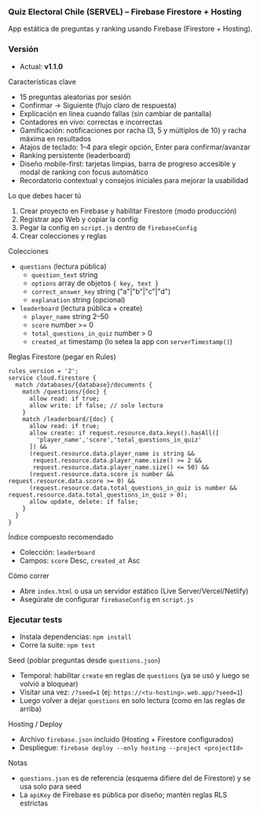 ### Quiz Electoral Chile (SERVEL) – Firebase Firestore + Hosting

App estática de preguntas y ranking usando Firebase (Firestore + Hosting).

### Versión
- Actual: **v1.1.0**

Características clave
- 15 preguntas aleatorias por sesión
- Confirmar → Siguiente (flujo claro de respuesta)
- Explicación en línea cuando fallas (sin cambiar de pantalla)
- Contadores en vivo: correctas e incorrectas
- Gamificación: notificaciones por racha (3, 5 y múltiplos de 10) y racha máxima en resultados
- Atajos de teclado: 1–4 para elegir opción, Enter para confirmar/avanzar
- Ranking persistente (leaderboard)
- Diseño mobile-first: tarjetas limpias, barra de progreso accesible y modal de ranking con focus automático
- Recordatorio contextual y consejos iniciales para mejorar la usabilidad

Lo que debes hacer tú
1) Crear proyecto en Firebase y habilitar Firestore (modo producción)
2) Registrar app Web y copiar la config
3) Pegar la config en `script.js` dentro de `firebaseConfig`
4) Crear colecciones y reglas

Colecciones
- `questions` (lectura pública)
  - `question_text` string
  - `options` array de objetos `{ key, text }`
  - `correct_answer_key` string ("a"|"b"|"c"|"d")
  - `explanation` string (opcional)
- `leaderboard` (lectura pública + create)
  - `player_name` string 2–50
  - `score` number >= 0
  - `total_questions_in_quiz` number > 0
  - `created_at` timestamp (lo setea la app con `serverTimestamp()`)

Reglas Firestore (pegar en Rules)
```
rules_version = '2';
service cloud.firestore {
  match /databases/{database}/documents {
    match /questions/{doc} {
      allow read: if true;
      allow write: if false; // solo lectura
    }
    match /leaderboard/{doc} {
      allow read: if true;
      allow create: if request.resource.data.keys().hasAll([
        'player_name','score','total_questions_in_quiz'
      ]) &&
      (request.resource.data.player_name is string &&
       request.resource.data.player_name.size() >= 2 &&
       request.resource.data.player_name.size() <= 50) &&
      (request.resource.data.score is number && request.resource.data.score >= 0) &&
      (request.resource.data.total_questions_in_quiz is number && request.resource.data.total_questions_in_quiz > 0);
      allow update, delete: if false;
    }
  }
}
```

Índice compuesto recomendado
- Colección: `leaderboard`
- Campos: `score` Desc, `created_at` Asc

Cómo correr
- Abre `index.html` o usa un servidor estático (Live Server/Vercel/Netlify)
- Asegúrate de configurar `firebaseConfig` en `script.js`

### Ejecutar tests
- Instala dependencias: `npm install`
- Corre la suite: `npm test`

Seed (poblar preguntas desde `questions.json`)
- Temporal: habilitar `create` en reglas de `questions` (ya se usó y luego se volvió a bloquear)
- Visitar una vez: `/?seed=1` (ej: `https://<tu-hosting>.web.app/?seed=1`)
- Luego volver a dejar `questions` en solo lectura (como en las reglas de arriba)

Hosting / Deploy
- Archivo `firebase.json` incluido (Hosting + Firestore configurados)
- Despliegue: `firebase deploy --only hosting --project <projectId>`

Notas
- `questions.json` es de referencia (esquema difiere del de Firestore) y se usa solo para seed
- La `apiKey` de Firebase es pública por diseño; mantén reglas RLS estrictas
